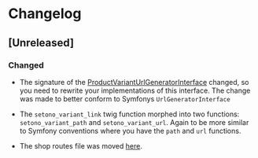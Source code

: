 # Changelog

## [Unreleased]

### Changed

* The signature of the [ProductVariantUrlGeneratorInterface](src/UrlGenerator/ProductVariantUrlGeneratorInterface.php)
changed, so you need to rewrite your implementations of this interface. The change was made to better conform to Symfonys
`UrlGeneratorInterface` 

* The `setono_variant_link` twig function morphed into two functions: `setono_variant_path` and `setono_variant_url`.
Again to be more similar to Symfony conventions where you have the `path` and `url` functions.

* The shop routes file was moved [here](src/Resources/config/routes/shop.yaml).
